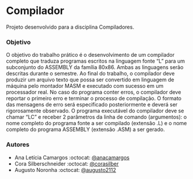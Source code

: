 # Compilador

Projeto desenvolvido para a disciplina Compiladores.

### Objetivo

O objetivo do trabalho prático é o desenvolvimento de um compilador completo que traduza programas escritos na linguagem fonte “L” para um subconjunto do ASSEMBLY da família 80x86. Ambas as linguagens serão descritas durante o semestre. Ao final do trabalho, o compilador deve produzir um arquivo texto que possa ser convertido em linguagem de máquina pelo montador MASM e executado com sucesso em um processador
real. No caso do programa conter erros, o compilador deve reportar o primeiro erro e terminar o processo de compilação. O formato das mensagens de erro será especificado posteriormente e deverá ser rigorosamente observado. O programa executável do compilador deve se chamar “LC” e receber 2 parâmetros da linha de comando (argumentos): o nome completo do programa fonte a ser compilado (extensão .L) e o nome completo do programa ASSEMBLY (extensão .ASM) a ser gerado.

### Autores

* Ana Letícia Camargos :octocat: [@anacamargos](https://github.com/anacamargos)
* Cora Silberschneider :octocat: [@corasilber](https://github.com/corasilber)
* Augusto Noronha :octocat: [@augusto2112](https://github.com/augusto2112)
